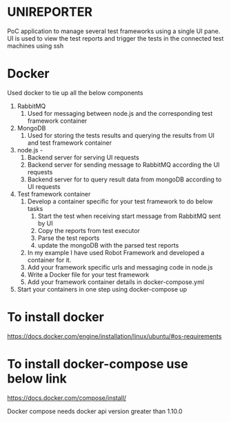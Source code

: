# UNIREPORTER

PoC application to manage several test frameworks using a single UI pane. 
UI is used to view the test reports and trigger the tests in the connected test machines using ssh


# Docker
Used docker to tie up all the below components
1. RabbitMQ
   1. Used for messaging between node.js and the corresponding test framework container
2. MongoDB
   1. Used for storing the tests results and querying the results from UI and test framework container
3. node.js - 
   1. Backend server for serving UI requests
   2. Backend server for sending message to RabbitMQ according the UI requests
   3. Backend server for to query result data from mongoDB according to UI requests
4. Test framework container
      1. Develop a container specific for your test framework to do below tasks
            1. Start the test when receiving start message from RabbitMQ sent by UI
            2. Copy the reports from test executor
            3. Parse the test reports
            4. update the mongoDB with the parsed test reports
      2. In my example I have used Robot Framework and developed a container for it.
      3. Add your framework specific urls and messaging code in node.js
      4. Write a Docker file for your test framework
      4. Add your framework container details in docker-compose.yml
5. Start your containers in one step using docker-compose up

# To install docker

https://docs.docker.com/engine/installation/linux/ubuntu/#os-requirements

# To install docker-compose use below link

https://docs.docker.com/compose/install/

Docker compose needs docker api version greater than 1.10.0
